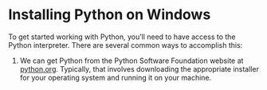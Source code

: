 # Installing Python on Windows
To get started working with Python, you’ll need to have access to the Python interpreter. There are several common ways to accomplish this:
  1.  We can get Python from the Python Software Foundation website at [python.org](https://www.python.org/downloads/). Typically, that involves downloading the appropriate installer for your operating system and running it on your machine.

